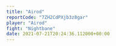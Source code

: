 ```yaml
---
title: "Airod"
reportCode: "7ZH2CdPXjb3z8gar"
player: "Airod"
fight: "Nightbane"
date: 2021-07-21T20:24:36.112000+00:00
---
```

